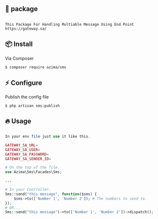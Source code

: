 ## 🔧 package

```text

This Package For Handling Multiable Message Using End Point
https://gateway.sa/

```

## :package: Install

Via Composer

``` bash
$ composer require azima/sms
```

## :zap: Configure

Publish the config file

```bash
$ php artisan sms:publish
```

## :fire: Usage

```php

In your env file just use it like this. 

GATEWAY_SA_URL=
GATEWAY_SA_USER=
GATEWAY_SA_PASSWORD=
GATEWAY_SA_SENDER_ID=

# On the top of the file.
use Azima\Sms\Facades\Sms;

...

# In your Controller.
Sms::send("this message", function($sms) {
    $sms->to(['Number 1', 'Number 2']); # The numbers to send to.
});
# OR...
Sms::send("this message")->to(['Number 1', 'Number 2'])->dispatch();

```
